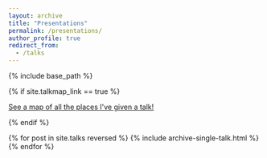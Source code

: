```yaml
---
layout: archive
title: "Presentations"
permalink: /presentations/
author_profile: true
redirect_from:
  - /talks
---
```


{% include base_path %}

{% if site.talkmap_link == true %}

<p style="text-decoration:underline;"><a href="/talkmap.html">See a map of all the places I've given a talk!</a></p>

{% endif %}

{% for post in site.talks reversed %}
  {% include archive-single-talk.html %}
{% endfor %}
